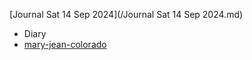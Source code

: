 [Journal Sat 14 Sep 2024](/Journal Sat 14 Sep 2024.md) 

- Diary 
- [mary-jean-colorado](/mary-jean-colorado.md) 

